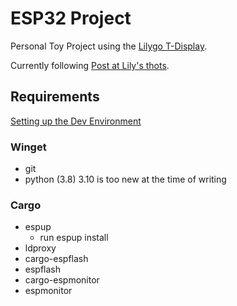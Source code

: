 ESP32 Project
=============

Personal Toy Project using the [Lilygo T-Display](https://www.lilygo.cc/products/lilygo%C2%AE-ttgo-t-display-1-14-inch-lcd-esp32-control-board?variant=42159376433333).

Currently following [Post at Lily's thots](https://lilymara.xyz/posts/images-esp32/).

Requirements
------------

[Setting up the Dev Environment](https://esp-rs.github.io/book/installation/index.html)

### Winget

- git
- python (3.8) 3.10 is too new at the time of writing

### Cargo

- espup
  - run espup install
- ldproxy
- cargo-espflash
- espflash
- cargo-espmonitor
- espmonitor
